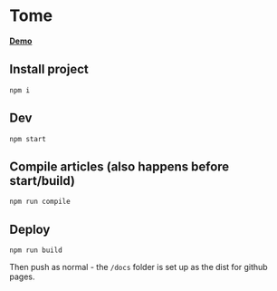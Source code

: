 # Tome

[**Demo**](https://entozoon.github.io/tome-boilerplate/)

## Install project

    npm i

## Dev

    npm start

## Compile articles (also happens before start/build)

    npm run compile

## Deploy

    npm run build

Then push as normal - the `/docs` folder is set up as the dist for github pages.
